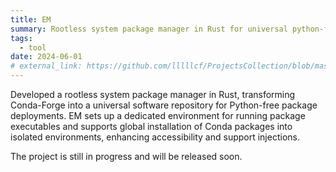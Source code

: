 ```yaml
---
title: EM
summary: Rootless system package manager in Rust for universal python-free Conda-Forge deployments.
tags:
  - tool
date: 2024-06-01
# external_link: https://github.com/lllllcf/ProjectsCollection/blob/master/em.md
---
```


Developed a rootless system package manager in Rust, transforming Conda-Forge into a universal software repository for Python-free package deployments. EM sets up a dedicated environment for running package executables and supports
global installation of Conda packages into isolated environments, enhancing accessibility and support injections.

The project is still in progress and will be released soon.

